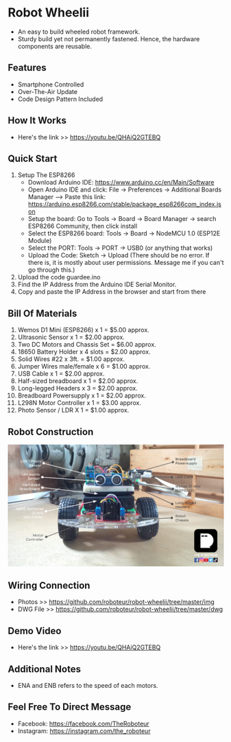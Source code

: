 # Robot Wheelii
* An easy to build wheeled robot framework.
* Sturdy build yet not permanently fastened. Hence, the hardware components are reusable.

## Features
* Smartphone Controlled
* Over-The-Air Update
* Code Design Pattern Included

## How It Works 
* Here's the link >> https://youtu.be/QHAiQ2GTEBQ

## Quick Start
1. Setup The ESP8266
    * Download Arduino IDE: https://www.arduino.cc/en/Main/Software
    * Open Arduino IDE and click: File -> Preferences -> Additional Boards Manager --> Paste this     link: https://arduino.esp8266.com/stable/package_esp8266com_index.json
    * Setup the board: Go to Tools -> Board -> Board Manager -> search ESP8266 Community, then click install
    * Select the ESP8266 board: Tools -> Board -> NodeMCU 1.0 (ESP12E Module)
    * Select the PORT: Tools -> PORT -> USB0 (or anything that works)
    * Upload the Code: Sketch -> Upload (There should be no error. If there is, it is mostly about user permissions. Message me if you can't go through this.)
2. Upload the code guardee.ino
3. Find the IP Address from the Arduino IDE Serial Monitor. 
4. Copy and paste the IP Address in the browser and start from there

## Bill Of Materials
1. Wemos D1 Mini (ESP8266) x 1  = $5.00 approx.
2. Ultrasonic Sensor x 1  = $2.00 approx.
3. Two DC Motors and Chassis Set = $6.00 approx.
4. 18650 Battery Holder x 4 slots = $2.00 approx.
5. Solid Wires #22 x 3ft. = $1.00 approx.
6. Jumper Wires male/female x 6 = $1.00 approx. 
7. USB Cable x 1 = $2.00 approx.
8. Half-sized breadboard x 1 = $2.00 approx.
9. Long-legged Headers x 3 = $2.00 approx.
10. Breadboard Powersupply x 1 = $2.00 approx.
11. L298N Motor Controller x 1 = $3.00 approx.
12. Photo Sensor / LDR X 1 = $1.00 approx.

## Robot Construction
![Robot Construction](./img/roboteur-wheelii-construction.png)

## Wiring Connection
* Photos >> https://github.com/roboteur/robot-wheelii/tree/master/img
* DWG File >> https://github.com/roboteur/robot-wheelii/tree/master/dwg

## Demo Video
* Here's the link >> https://youtu.be/QHAiQ2GTEBQ

## Additional Notes
* ENA and ENB refers to the speed of each motors.

## Feel Free To Direct Message
* Facebook: https://facebook.com/TheRoboteur
* Instagram: https://instagram.com/the_roboteur
